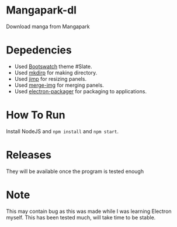 # Mangapark-dl
Download manga from Mangapark

# Depedencies

* Used [Bootswatch](https://bootswatch.com/) theme #Slate.
* Used [mkdirp](https://www.npmjs.com/package/mkdirp) for making directory.
* Used [jimp](https://www.npmjs.com/package/jimp) for resizing panels.
* Used [merge-img](https://www.npmjs.com/package/merge-img) for merging panels.
* Used [electron-packager](https://www.npmjs.com/package/electron-packager) for packaging to applications.

# How To Run

Install NodeJS and `npm install` and `npm start`.

# Releases

They will be available once the program is tested enough

# Note

This may contain bug as this was made while I was learning Electron myself.
This has been tested much, will take time to be stable.
